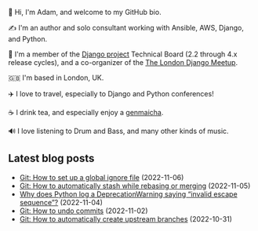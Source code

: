 <p>👋 Hi, I'm Adam, and welcome to my GitHub bio.<p>✍️ I'm an author and solo consultant working with Ansible, AWS, Django, and Python.<p>🦄 I'm a member of the <a class="reference external" href="https://www.djangoproject.com/foundation/teams/">Django project</a> Technical Board (2.2 through 4.x release cycles), and a co-organizer of the <a class="reference external" href="https://www.djangolondon.com/">The London Django Meetup</a>.<p>🇬🇧 I'm based in London, UK.<p>✈️ I love to travel, especially to Django and Python conferences!<p>☕️ I drink tea, and especially enjoy a <a class="reference external" href="https://en.wikipedia.org/wiki/Genmaicha">genmaicha</a>.<p>🔊 I love listening to Drum and Bass, and many other kinds of music.</p></p></p></p></p></p></p>

## Latest blog posts

* [Git: How to set up a global ignore file](https://adamj.eu/tech/2022/11/06/git-set-up-a-global-ignore-file/) (2022-11-06)
* [Git: How to automatically stash while rebasing or merging](https://adamj.eu/tech/2022/11/05/git-automatically-stash-rebase-merge/) (2022-11-05)
* [Why does Python log a DeprecationWarning saying “invalid escape sequence”?](https://adamj.eu/tech/2022/11/04/why-does-python-deprecationwarning-invalid-escape-sequence/) (2022-11-04)
* [Git: How to undo commits](https://adamj.eu/tech/2022/11/02/git-how-to-undo-commits/) (2022-11-02)
* [Git: How to automatically create upstream branches](https://adamj.eu/tech/2022/10/31/git-how-to-automatically-create-upstream-branches/) (2022-10-31)